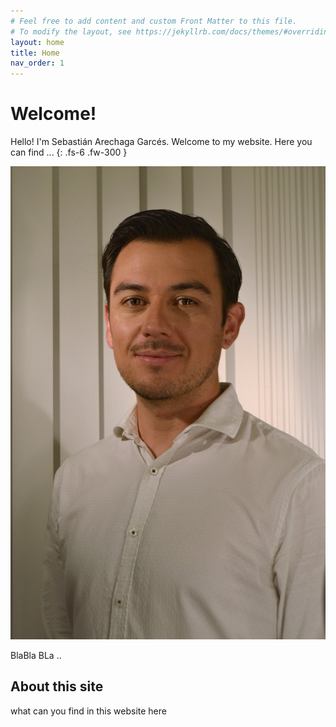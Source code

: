 ```yaml
---
# Feel free to add content and custom Front Matter to this file.
# To modify the layout, see https://jekyllrb.com/docs/themes/#overriding-theme-defaults
layout: home
title: Home
nav_order: 1
---
```


# Welcome!

Hello! I'm Sebastián Arechaga Garcés. Welcome to my website. Here you can find ... 
{: .fs-6 .fw-300 }

<img src="/assets/images/SebatianArechagaGarces.jpg" class="wrapped-float rounded"/>

BlaBla BLa .. 

## About this site

what can you find in this website here 
